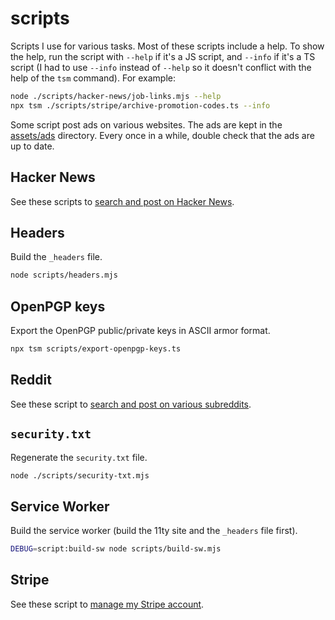 # scripts

Scripts I use for various tasks. Most of these scripts include a help. To show the help, run the script with `--help` if it's a JS script, and `--info` if it's a TS script (I had to use `--info` instead of `--help` so it doesn't conflict with the help of the `tsm` command). For example:

```sh
node ./scripts/hacker-news/job-links.mjs --help
npx tsm ./scripts/stripe/archive-promotion-codes.ts --info
```

Some script post ads on various websites. The ads are kept in the [assets/ads](../assets/ads) directory. Every once in a while, double check that the ads are up to date.

## Hacker News

See these scripts to [search and post on Hacker News](./hacker-news/README.md).

## Headers

Build the `_headers` file.

```sh
node scripts/headers.mjs
```

## OpenPGP keys

Export the OpenPGP public/private keys in ASCII armor format.

```sh
npx tsm scripts/export-openpgp-keys.ts
```

## Reddit

See these script to [search and post on various subreddits](./reddit/README.md).

## `security.txt`

Regenerate the `security.txt` file.

```sh
node ./scripts/security-txt.mjs
```

## Service Worker

Build the service worker (build the 11ty site and the `_headers` file first).

```sh
DEBUG=script:build-sw node scripts/build-sw.mjs
```

## Stripe

See these script to [manage my Stripe account](./stripe/README.md).
